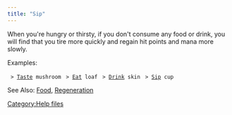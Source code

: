 ```yaml
---
title: "Sip"
---
```


When you're hungry or thirsty, if you don't consume any food or drink,
you will find that you tire more quickly and regain hit points and mana
more slowly.

Examples:

` > `[`Taste`](Taste "wikilink")` mushroom`
` > `[`Eat`](Eat "wikilink")` loaf`
` > `[`Drink`](Drink "wikilink")` skin`
` > `[`Sip`](Sip "wikilink")` cup`

See Also: [Food](Food "wikilink"),
[Regeneration](Regeneration "wikilink")

[Category:Help files](Category:Help_files "wikilink")